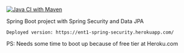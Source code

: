 [![Java CI with Maven](https://github.com/ChristofferEastcastle/spring-security/actions/workflows/maven.yml/badge.svg)](https://github.com/ChristofferEastcastle/spring-security/actions/workflows/maven.yml)

Spring Boot project with Spring Security and Data JPA

```
Deployed version: https://ent1-spring-security.herokuapp.com/
```
PS: Needs some time to boot up because of free tier at Heroku.com